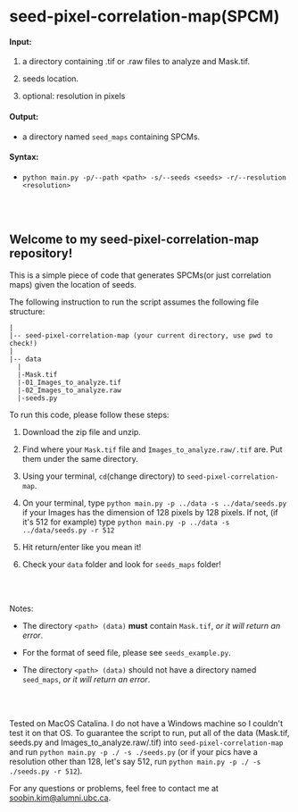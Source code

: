 # seed-pixel-correlation-map(SPCM)

#### Input:

1. a directory containing .tif or .raw files to analyze and Mask.tif. 
 
1. seeds location. 

1. optional: resolution in pixels

#### Output:

* a directory named `seed_maps` containing SPCMs.

#### Syntax: 

* `python main.py -p/--path <path> -s/--seeds <seeds> -r/--resolution <resolution>`

<br/><br/>

## Welcome to my seed-pixel-correlation-map repository! 

This is a simple piece of code that generates SPCMs(or just correlation maps) given the location of seeds. 

The following instruction to run the script assumes the following file structure:

```
|
|-- seed-pixel-correlation-map (your current directory, use pwd to check!)
|
|-- data
  |
  |-Mask.tif
  |-01_Images_to_analyze.tif
  |-02_Images_to_analyze.raw
  |-seeds.py

```


To run this code, please follow these steps:

1. Download the zip file and unzip.

2. Find where your `Mask.tif` file and `Images_to_analyze.raw/.tif` are. Put them under the same directory.

3. Using your terminal, `cd`(change directory) to `seed-pixel-correlation-map`.

4. On your terminal, type `python main.py -p ../data -s ../data/seeds.py` if your Images has the dimension of 128 pixels by 128 pixels. If not, (if it's 512 for example) type `python main.py -p ../data -s ../data/seeds.py -r 512`

5. Hit return/enter like you mean it!

6. Check your `data` folder and look for `seeds_maps` folder!

<br/><br/>

Notes:

- The directory `<path> (data)` **must** contain `Mask.tif`, _or it will return an error_.

- For the format of seed file, please see `seeds_example.py`.

- The directory `<path> (data)` should not have a directory named `seed_maps`, _or it will return an error_. 
  
<br/><br/>

Tested on MacOS Catalina. I do not have a Windows machine so I couldn't test it on that OS. To guarantee the script to run, put all of the data (Mask.tif, seeds.py and Images_to_analyze.raw/.tif) into `seed-pixel-correlation-map` and run `python main.py -p ./ -s ./seeds.py` (or if your pics have a resolution other than 128, let's say 512, run `python main.py -p ./ -s ./seeds.py -r 512`).


For any questions or problems, feel free to contact me at soobin.kim@alumni.ubc.ca. 
